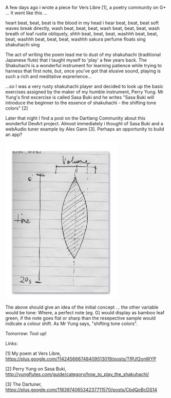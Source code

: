 A few days ago i wrote a piece for Vers Libre [1], a poetry community on G+ ... It went like this ...

  heart beat, beat, beat
  is the blood in my head i hear
  beat, beat, beat
  soft waves break directly, wash
  beat, beat, beat, wash
  beat, beat, beat, wash
  breath of leaf rustle obliquely, shhh
  beat, beat, beat, washhh
  beat, beat, beat, washhh
  beat, beat, beat, washhh
  sakura perfume floats
  sing shakuhachi sing


The act of writing the poem lead me to dust of my shakuhachi (traditional Japanese flute) that I taught myself to 'play' a few years back.  The Shakuhachi is a wonderful instrument for learning patience while trying to harness that first note, but, once you've got that elusive sound, playing is such a rich and meditative exprerience...

...so I was a very rusty shakuhachi player and decided to look up the basic exercises assigned by the maker of my humble instrument, Perry Yung.  Mr Yung's first excercise is called Sasa Buki and he writes "Sasa Buki will introduce the beginner to the essence of shakuhachi - the shifting tone colors" [2]

Later that night I find a post on the Dartlang Community about this wonderful DevArt project. Almost immediately i thought of Sasa Buki and a webAudio tuner example by Alex Gann [3].  Perhaps an opportunity to build an app?

![Example Image](../project_images/ui-concept-a.png?raw=true "UI Concept A")

The above should give an idea of the initial concept ... the other variable would be tone: Where, a perfect note (eg. G) would display as bamboo leaf green, if the note goes flat or sharp than the resepective sample would indicate a colour shift. As Mr Yung says, "shifting tone colors".

Tomorrow: Tool up!


Links:

[1] My poem at Vers Libre, https://plus.google.com/114245666748409513019/posts/TfPJf2onWYP

[2] Perry Yung on Sasa Buki, http://yungflutes.com/guide/category/how_to_play_the_shakuhachi/

[3] The Dartuner, https://plus.google.com/118397406534237711570/posts/CbdQoBcDS14


